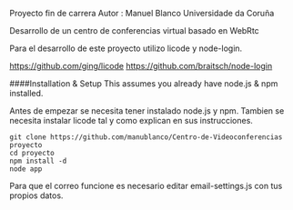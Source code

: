 Proyecto fin de carrera
Autor : Manuel Blanco
Universidade da Coruña

Desarrollo de un centro de conferencias virtual basado en WebRtc

Para el desarrollo de este proyecto utilizo licode y node-login.

https://github.com/ging/licode
https://github.com/braitsch/node-login

####Installation & Setup
This assumes you already have node.js & npm installed.

Antes de empezar se necesita tener instalado node.js y npm.
Tambien se necesita instalar licode tal y como explican en sus instrucciones.


```
git clone https://github.com/manublanco/Centro-de-Videoconferencias proyecto
cd proyecto
npm install -d
node app
```
Para que el correo funcione es necesario editar email-settings.js con tus propios datos.
